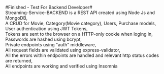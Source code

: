 #Finished - Test For Backend Developer#<br />
Streaming-Service-BACKEND is a REST API created using Node Js and MongoDB,<br />
A CRUD for Movie, Category(Movie category), Users, Purchase models,<br />
User authentication using JWT Tokens,<br />
Tokens are sent to the browser on a HTTP-only cookie when loging in,<br />
Passwords are hashed using bcrypt,<br />
Private endpoints using "auth" middleware,<br />
All request fields are validated using express-validator,<br />
All the errors within endpoints are handled and relevant http status codes are returned,<br />
All endpoints are working and verified using Insomnia


